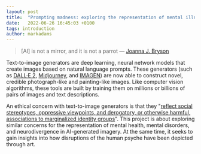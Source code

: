 ```yaml
---
layout: post
title:  "Prompting madness: exploring the representation of mental illness in AI art"
date:   2022-06-26 16:45:03 +0100
tags: introduction
author: markadams
---
```


> [AI] is not a mirror, and it is not a parrot — [Joanna J. Bryson][sentience-and-sensibility]

Text-to-image generators are deep learning, neural network models that create images based on natural language prompts. These generators (such as [DALL·E 2][DALLE2], [Midjourney][midjourney], and [IMAGEN][imagen]) are now able to construct novel, credible photograph-like and painting-like images. Like computer vision algorithms, these tools are built by training them on millions or billions of pairs of images and text descriptions.

An ethical concern with text-to-image generators is that they "[reflect social stereotypes, oppressive viewpoints, and derogatory, or otherwise harmful, associations to marginalized identity groups][saharia-norouzi]". This project is about exploring similar concerns for the representation of mental health, mental disorders, and neurodivergence in AI-generated imagery. At the same time, it seeks to gain insights into how disruptions of the human psyche have been depicted through art.

[dalle2]: https://openai.com/dall-e-2/
[midjourney]: https://midjourney.org
[imagen]: https://imagen.research.google
[sentience-and-sensibility]: https://www.wired.com/story/lamda-sentience-psychology-ethics-policy/
[saharia-norouzi]: https://arxiv.org/abs/2205.11487
[prabhu-birhane]: https://arxiv.org/abs/2006.16923

